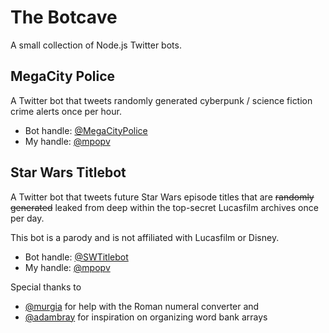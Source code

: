 # The Botcave

A small collection of Node.js Twitter bots.

## MegaCity Police

A Twitter bot that tweets randomly generated cyberpunk / science fiction crime alerts once per hour.

* Bot handle: [@MegaCityPolice](https://twitter.com/MegaCityPolice)
* My handle: [@mpopv](https://twitter.com/mpopv)

## Star Wars Titlebot

A Twitter bot that tweets future Star Wars episode titles that are ~~randomly generated~~ leaked from deep within the top-secret Lucasfilm archives once per day.

This bot is a parody and is not affiliated with Lucasfilm or Disney.

* Bot handle: [@SWTitlebot](https://twitter.com/SWTitlebot)
* My handle: [@mpopv](https://twitter.com/mpopv)

Special thanks to

* [@murgia](https://github.com/murgia) for help with the Roman numeral converter and
* [@adambray](https://github.com/adambray) for inspiration on organizing word bank arrays
